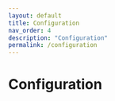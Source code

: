 ```yaml
---
layout: default
title: Configuration
nav_order: 4
description: "Configuration"
permalink: /configuration
---
```


# Configuration
